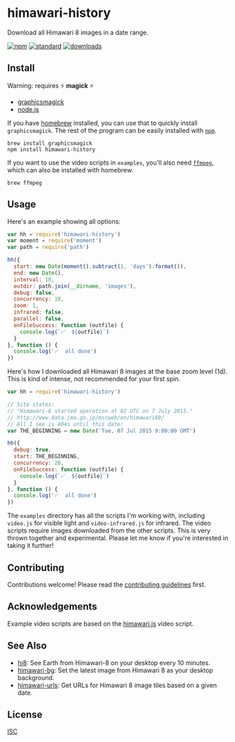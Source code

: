 # himawari-history

Download all Himawari 8 images in a date range.

[![npm][1]][2]
[![standard][5]][6]
[![downloads][7]][2]

[1]: https://img.shields.io/npm/v/himawari-history.svg?style=flat-square
[2]: https://www.npmjs.com/package/himawari-history
[5]: https://img.shields.io/badge/code%20style-standard-brightgreen.svg?style=flat-square
[6]: http://standardjs.com/
[7]: https://img.shields.io/npm/dm/himawari-history.svg?style=flat-square

## Install

Warning: requires :zap: **magick** :zap:

* [graphicsmagick](http://www.graphicsmagick.org)
* [node.js](https://nodejs.org/en/download/)

If you have [homebrew](http://brew.sh/) installed, you can use that to quickly install `graphicsmagick`. The rest of the program can be easily installed with [`npm`](https://www.npmjs.com/).

```
brew install graphicsmagick
npm install himawari-history
```

If you want to use the video scripts in `examples`, you'll also need [`ffmpeg`](https://www.ffmpeg.org), which can also be installed with homebrew.

```
brew ffmpeg
```

## Usage

Here's an example showing all options:

```js
var hh = require('himawari-history')
var moment = require('moment')
var path = require('path')

hh({
  start: new Date(moment().subtract(1, 'days').format()),
  end: new Date(),
  interval: 10,
  outdir: path.join(__dirname, 'images'),
  debug: false,
  concurrency: 10,
  zoom: 1,
  infrared: false,
  parallel: false,
  onFileSuccess: function (outfile) {
    console.log(`✅  ${outfile}`)
  }
}, function () {
  console.log('✅  all done')
})
```

Here's how I downloaded all Himawari 8 images at the base zoom level (1d). This is kind of intense, not recommended for your first spin.

```js
var hh = require('himawari-history')

// Site states:
// "Himawari-8 started operation at 02 UTC on 7 July 2015."
// http://www.data.jma.go.jp/mscweb/en/himawari89/
// All I see is 404s until this date:
var THE_BEGINNING = new Date('Tue, 07 Jul 2015 9:00:00 GMT')

hh({
  debug: true,
  start: THE_BEGINNING,
  concurrency: 20,
  onFileSuccess: function (outfile) {
    console.log(`✅  ${outfile}`)
  }
}, function () {
  console.log('✅  all done')
})
```

The `examples` directory has all the scripts I'm working with, including `video.js` for visible light and `video-infrared.js` for infrared. The video scripts require images downloaded from the other scripts. This is very thrown together and experimental. Please let me know if you're interested in taking it further!

## Contributing

Contributions welcome! Please read the [contributing guidelines](CONTRIBUTING.md) first.

## Acknowledgements

Example video scripts are based on the [himawari.js](https://github.com/jakiestfu/himawari.js) video script.

## See Also

- [hi8](https://github.com/ungoldman/hi8): See Earth from Himawari-8 on your desktop every 10 minutes.
- [himawari-bg](https://github.com/ungoldman/himawari-bg): Set the latest image from Himawari 8 as your desktop background.
- [himawari-urls](https://github.com/ungoldman/himawari-urls): Get URLs for Himawari 8 image tiles based on a given date.

## License

[ISC](LICENSE.md)
